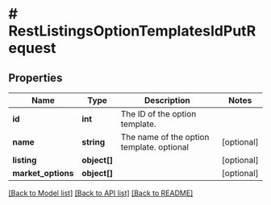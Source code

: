 # # RestListingsOptionTemplatesIdPutRequest

## Properties

Name | Type | Description | Notes
------------ | ------------- | ------------- | -------------
**id** | **int** | The ID of the option template. |
**name** | **string** | The name of the option template. optional | [optional]
**listing** | **object[]** |  | [optional]
**market_options** | **object[]** |  | [optional]

[[Back to Model list]](../../README.md#models) [[Back to API list]](../../README.md#endpoints) [[Back to README]](../../README.md)
